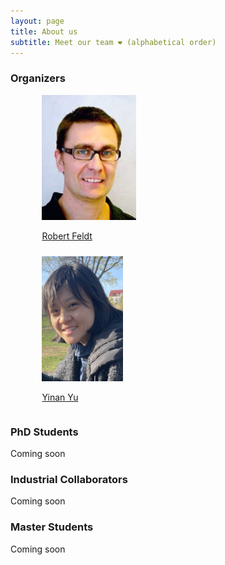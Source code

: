 ```yaml
---
layout: page
title: About us
subtitle: Meet our team ❤ (alphabetical order)
---
```


### Organizers

 <div class="row">
  <div class="column" style="margin-left: 10%; margin-top: 2%">
      <img height="200px" class="center-block" src="/assets/img/profile-robert.jpg">
  <div>
<p><a href="http://www.robertfeldt.net/">Robert Feldt</a></p>
  </div>

  </div>
  <div class="column"  style="margin-left: 10%; margin-top: 2%">
      <img height="200px" class="center-block" src="/assets/img/profile-yinan.jpg">
  <div>
<p><a href="https://www.chalmers.se/en/persons/yinan/">Yinan Yu</a></p>
  </div>

  </div>
</div>


### PhD Students

<p>Coming soon</p>
<!--  <div class="row"> -->
<!--   <div class="column"  style="margin-left: 10%; margin-top: 2%"> -->
<!--       <img height="200px" class="center-block" src="/assets/img/profile.jpg"> -->
<!--   <div> -->
<!--   <\!-- AK -\-> -->
<!--   </div> -->
<!--   </div> -->
<!--   <div class="column"  style="margin-left: 10%; margin-top: 2%"> -->
<!--       <img height="200px" class="center-block" src="/assets/img/profile.jpg"> -->
<!--   <div> -->
<!--   <\!-- IL -\-> -->
<!--   </div> -->
<!--   </div> -->
<!--   <div class="column"  style="margin-left: 10%; margin-top: 2%"> -->
<!--       <img height="200px" class="center-block" src="/assets/img/profile.jpg"> -->
<!--   <div> -->
<!--   <\!-- LS -\-> -->
<!--   </div> -->

<!--   </div> -->
<!-- </div> -->

### Industrial Collaborators

<p>Coming soon</p>

<!--  <div class="row"> -->
<!--   <div class="column"  style="margin-left: 10%; margin-top: 2%"> -->
<!--       <img height="200px" class="center-block" src="/assets/img/profile.jpg"> -->
<!--   <div> -->
<!--   <\!-- CVN -\-> -->
<!--   </div> -->
<!--   </div> -->
<!--   <div class="column"  style="margin-left: 10%; margin-top: 2%"> -->
<!--       <img height="200px" class="center-block" src="/assets/img/profile.jpg"> -->
<!--   <div> -->
<!--   <\!-- DP -\-> -->
<!--   </div> -->
<!--   </div> -->
<!--   <div class="column"  style="margin-left: 10%; margin-top: 2%"> -->
<!--       <img height="200px" class="center-block" src="/assets/img/profile.jpg"> -->
<!--   <div> -->
<!--   <\!-- SS -\-> -->
<!--   </div> -->

<!--   </div> -->
<!-- </div> -->

### Master Students

<p>Coming soon</p>
